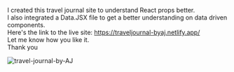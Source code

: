 I created this travel journal site to understand React props better. <br>
I also integrated a Data.JSX file to get a better understanding on data driven components. <br>
Here's the link to the live site: https://traveljournal-byaj.netlify.app/ <br>
Let me know how you like it. <br>
Thank you <br>

![travel-journal-by-AJ](https://user-images.githubusercontent.com/88939208/218292671-587b8d99-0541-45ab-8f70-b972e3e0a7a1.png)
